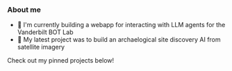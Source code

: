 ### About me

- 🤖 I'm currently building a webapp for interacting with LLM agents for the Vanderbilt BOT Lab
- 🚀 My latest project was to build an archaelogical site discovery AI from satellite imagery

Check out my pinned projects below! 
